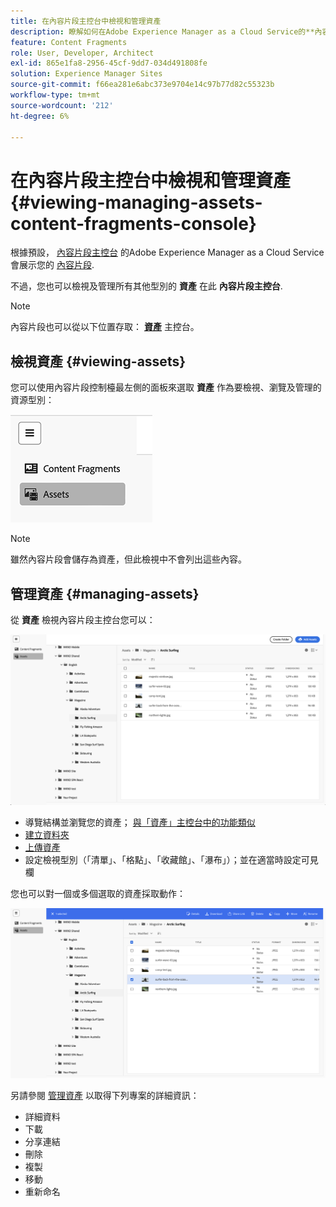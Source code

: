 ```yaml
---
title: 在內容片段主控台中檢視和管理資產
description: 瞭解如何在Adobe Experience Manager as a Cloud Service的**內容片段主控台**中檢視及管理資產。
feature: Content Fragments
role: User, Developer, Architect
exl-id: 865e1fa8-2956-45cf-9dd7-034d491808fe
solution: Experience Manager Sites
source-git-commit: f66ea281e6abc373e9704e14c97b77d82c55323b
workflow-type: tm+mt
source-wordcount: '212'
ht-degree: 6%

---
```


# 在內容片段主控台中檢視和管理資產 {#viewing-managing-assets-content-fragments-console}

根據預設， [內容片段主控台](/help/sites-cloud/administering/content-fragments/managing.md#content-fragments-console) 的Adobe Experience Manager as a Cloud Service會展示您的 [內容片段](/help/sites-cloud/administering/content-fragments/overview.md).

不過，您也可以檢視及管理所有其他型別的 **資產** 在此 **內容片段主控台**.

>[!NOTE]
>
>內容片段也可以從以下位置存取： **[資產](/help/assets/overview.md)** 主控台。

## 檢視資產 {#viewing-assets}

您可以使用內容片段控制檯最左側的面板來選取  **資產** 作為要檢視、瀏覽及管理的資源型別：

![內容片段主控台 — 導覽](/help/sites-cloud/administering/content-fragments/assets/cf-console-assets-navigation.png)

>[!NOTE]
>
>雖然內容片段會儲存為資產，但此檢視中不會列出這些內容。

## 管理資產 {#managing-assets}

從 **資產** 檢視內容片段主控台您可以：

![內容片段主控台 — 瀏覽資產](/help/sites-cloud/administering/content-fragments/assets/cf-console-assets-browse.png)

* 導覽結構並瀏覽您的資產； [與「資產」主控台中的功能類似](/help/assets/navigate-assets-view.md)
* [建立資料夾](/help/assets/manage-digital-assets.md#creating-folders)
* [上傳資產](/help/assets/add-delete-assets-view.md)
* 設定檢視型別（「清單」、「格點」、「收藏館」、「瀑布」）；並在適當時設定可見欄

您也可以對一個或多個選取的資產採取動作：

![內容片段主控台 — 所選資產的動作](/help/sites-cloud/administering/content-fragments/assets/cf-console-assets-actions.png)

另請參閱 [管理資產](/help/assets/manage-organize-assets-view.md) 以取得下列專案的詳細資訊：

* 詳細資料
* 下載
* 分享連結
* 刪除
* 複製
* 移動
* 重新命名
